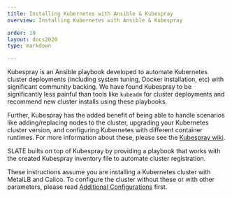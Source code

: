 ```yaml
---
title: Installing Kubernetes with Ansible & Kubespray 
overview: Installing Kubernetes with Ansible & Kubespray

order: 10
layout: docs2020
type: markdown

---
```


Kubespray is an Ansible playbook developed to automate Kubernetes cluster deployments (including system tuning, Docker installation, etc) with significant community backing.
We have found Kubespray to be significantly less painful than tools like `kubeadm` for cluster deployments and recommend new cluster installs using these playbooks.

Further, Kubespray has the added benefit of being able to handle scenarios like adding/replacing nodes to the cluster, upgrading your Kubernetes cluster version, and configuring Kubernetes with different container runtimes.
For more information about these, please see the [Kubespray wiki](https://kubespray.io/).

SLATE builts on top of Kubespray by providing a playbook that works with the created Kubespray inventory file to automate cluster registration.

These instructions assume you are installing a Kubernetes cluster with MetalLB and Calico.
To configure the cluster without these or with other parameters, please read [Additional Configurations](#additional-configurations) first.
